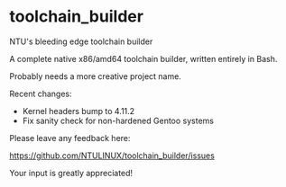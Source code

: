 # toolchain_builder
NTU's bleeding edge toolchain builder

A complete native x86/amd64 toolchain builder,
written entirely in Bash.

Probably needs a more creative project name.

Recent changes:
* Kernel headers bump to 4.11.2
* Fix sanity check for non-hardened Gentoo systems

Please leave any feedback here:

https://github.com/NTULINUX/toolchain_builder/issues

Your input is greatly appreciated!
